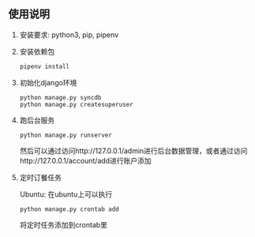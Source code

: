 ## 使用说明

1. 安装要求: python3, pip, pipenv
2. 安装依赖包
    ```bash
    pipenv install
    ```
3. 初始化django环境
    ```
    python manage.py syncdb
    python manage.py createsuperuser
    ```
4. 跑后台服务
    ```
    python manage.py runserver
    ```
    然后可以通过访问http://127.0.0.1/admin进行后台数据管理，或者通过访问http://127.0.0.1/account/add进行账户添加
5. 定时订餐任务
    
    Ubuntu: 在ubuntu上可以执行
    ```
    python manage.py crontab add
    ```
    将定时任务添加到crontab里

